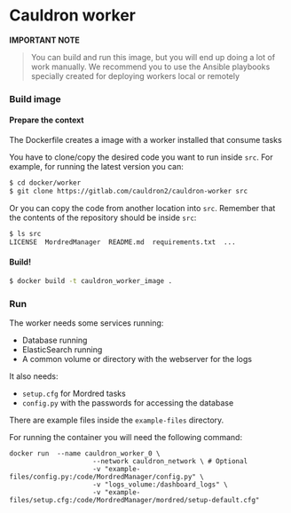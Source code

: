 # Cauldron worker

**IMPORTANT NOTE**
> You can build and run this image, but you will end up doing a lot of work manually.
> We recommend you to use the Ansible playbooks specially created for deploying workers local or remotely 
 


### Build image

#### Prepare the context
The Dockerfile creates a image with a worker installed that consume tasks

You have to clone/copy the desired code you want to run inside `src`. For example, for running the latest version you can:

```bash
$ cd docker/worker
$ git clone https://gitlab.com/cauldron2/cauldron-worker src
```

Or you can copy the code from another location into `src`. Remember that the contents of the repository should be inside `src`:

```bash
$ ls src
LICENSE  MordredManager  README.md  requirements.txt  ...
```

#### Build!

```bash
$ docker build -t cauldron_worker_image .
```



### Run

The worker needs some services running:
- Database running
- ElasticSearch running
- A common volume or directory with the webserver for the logs

It also needs:
- `setup.cfg` for Mordred tasks
- `config.py` with the passwords for accessing the database

There are example files inside the `example-files` directory. 

For running the container you will need the following command:
```
docker run  --name cauldron_worker_0 \
                     --network cauldron_network \ # Optional
                     -v "example-files/config.py:/code/MordredManager/config.py" \
                     -v "logs_volume:/dashboard_logs" \
                     -v "example-files/setup.cfg:/code/MordredManager/mordred/setup-default.cfg"
``` 
